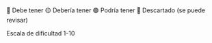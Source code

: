 🔴 Debe tener 
🟡 Debería tener
🟢 Podría tener
🔵 Descartado (se puede revisar)

Escala de dificultad 1-10
